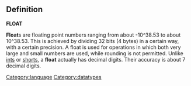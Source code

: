 Definition
----------

**FLOAT**

**Float**s are floating point numbers ranging from about -10\^38.53 to
about 10\^38.53. This is achieved by dividing 32 bits (4 bytes) in a
certain way, with a certain precision. A float is used for operations in
which both very large and small numbers are used, while rounding is not
permitted. Unlike [ints](int "wikilink") or [shorts](short "wikilink"),
a **float** actually has decimal digits. Their accuracy is about 7
decimal digits.

<Category:language> <Category:datatypes>
